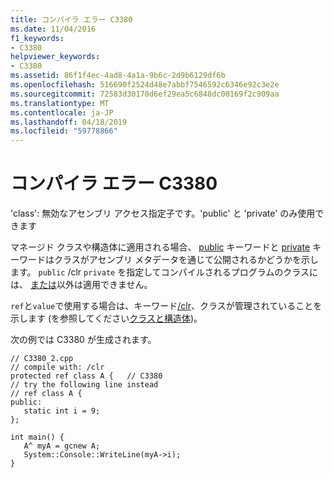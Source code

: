 ```yaml
---
title: コンパイラ エラー C3380
ms.date: 11/04/2016
f1_keywords:
- C3380
helpviewer_keywords:
- C3380
ms.assetid: 86f1f4ec-4ad8-4a1a-9b6c-2d9b6129df6b
ms.openlocfilehash: 516690f2524d48e7abbf7546592c6346e92c3e2e
ms.sourcegitcommit: 72583d30170d6ef29ea5c6848dc00169f2c909aa
ms.translationtype: MT
ms.contentlocale: ja-JP
ms.lasthandoff: 04/18/2019
ms.locfileid: "59778866"
---
```

# <a name="compiler-error-c3380"></a>コンパイラ エラー C3380

'class': 無効なアセンブリ アクセス指定子です。'public' と 'private' のみ使用できます

マネージド クラスや構造体に適用される場合、 [public](../../cpp/public-cpp.md) キーワードと [private](../../cpp/private-cpp.md) キーワードはクラスがアセンブリ メタデータを通じて公開されるかどうかを示します。 `public` /clr `private` を指定してコンパイルされるプログラムのクラスには、 [または](../../build/reference/clr-common-language-runtime-compilation.md)以外は適用できません。

`ref`と`value`で使用する場合は、キーワード[/clr](../../build/reference/clr-common-language-runtime-compilation.md)、クラスが管理されていることを示します (を参照してください[クラスと構造体](../../extensions/classes-and-structs-cpp-component-extensions.md))。

次の例では C3380 が生成されます。

```
// C3380_2.cpp
// compile with: /clr
protected ref class A {   // C3380
// try the following line instead
// ref class A {
public:
   static int i = 9;
};

int main() {
   A^ myA = gcnew A;
   System::Console::WriteLine(myA->i);
}
```

